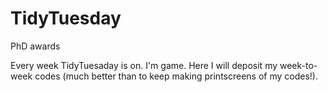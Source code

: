 # TidyTuesday
PhD awards

Every week TidyTuesaday is on. I'm game.
Here I will deposit my week-to-week codes (much better than to keep making printscreens of my codes!).
